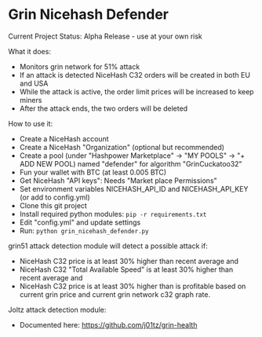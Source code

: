 # Grin Nicehash Defender

Current Project Status:  Alpha Release - use at your own risk

What it does:
  * Monitors grin network for 51% attack
  * If an attack is detected NiceHash C32 orders will be created in both EU and USA
  * While the attack is active, the order limit prices will be increased to keep miners
  * After the attack ends, the two orders will be deleted

How to use it:
  * Create a NiceHash account
  * Create a NiceHash "Organization" (optional but recommended)
  * Create a pool (under "Hashpower Marketplace" -> "MY POOLS" -> "+ ADD NEW POOL) named "defender" for algorithm "GrinCuckatoo32"
  * Fun your wallet with BTC (at least 0.005 BTC)
  * Get NiceHash "API keys": Needs "Market place Permissions"
  * Set environment variables NICEHASH_API_ID and NICEHASH_API_KEY (or add to config.yml)
  * Clone this git project
  * Install required python modules: ```pip -r requirements.txt```
  * Edit "config.yml" and update settings
  * Run: ```python grin_nicehash_defender.py```

grin51 attack detection module will detect a possible attack if:
  * NiceHash C32 price is at least 30% higher than recent average
and
  * NiceHash C32 "Total Available Speed" is at least 30% higher than recent average
and
  * NiceHash C32 price is at least 30% higher than is profitable based on current grin price and current grin network c32 graph rate.

Joltz attack detection module:
  * Documented here:  https://github.com/j01tz/grin-health
